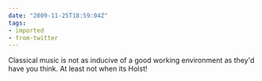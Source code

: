 ```yaml
---
date: "2009-11-25T18:59:04Z"
tags:
- imported
- from-twitter
---
```

Classical music is not as inducive of a good working environment as they'd have you think. At least not when its Holst!
